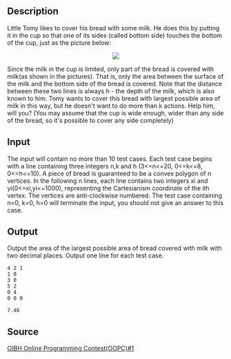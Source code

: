 <h2>Description</h2><p>Little Tomy likes to cover his bread with some milk. He does this by putting it in the cup so that one of its sides (called bottom side) touches the bottom of the cup, just as the picture below: 
</p><center><img src="images/1271_1.jpg"></center><p>
</p>Since the milk in the cup is limited, only part of the bread is covered with milk(as shown in the pictures). That is, only the area between the surface of the milk and the bottom side of the bread is covered. Note that the distance between these two lines is always h - the depth of the milk, which is also known to him. 
Tomy wants to cover this bread with largest possible area of milk in this way, but he doesn't want to do more than k actions. Help him, will you? 
(You may assume that the cup is wide enough, wider than any side of the bread, so it's possible to cover any side completely) 
<h2>Input</h2><p>The input will contain no more than 10 test cases. Each test case begins with a line containing three integers n,k and h (3&lt;=n&lt;=20, 0&lt;=k&lt;=8, 0&lt;=h&lt;=10). A piece of bread is guaranteed to be a convex polygon of n vertices. In the following n lines, each line contains two integers xi and yi(0&lt;=xi,yi&lt;=1000), representing the Cartesianism coordinate of the ith vertex. The vertices are anti-clockwise numbered. The test case containing n=0, k=0, h=0 will terminate the input, you should not give an answer to this case.</p><h2>Output</h2><p>Output the area of the largest possible area of bread covered with milk with two decimal places. Output one line for each test case.</p><pre><code class="language-input1">4 2 1
1 0
3 0
5 2
0 4
0 0 0</code></pre><pre><code class="language-output1">7.46</code></pre><h2>Source</h2><a href="searchproblem?field=source&amp;key=OIBH+Online+Programming+Contest%28OOPC%29%231">OIBH Online Programming Contest(OOPC)#1</a>
